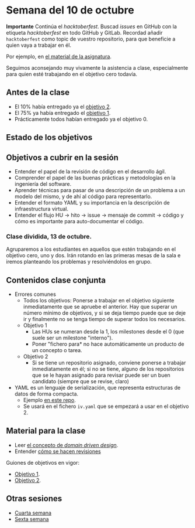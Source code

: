 # Semana del 10 de octubre

**Importante** Continúa el *hacktoberfest*. Buscad *issues* en GitHub con la
etiqueta *hacktoberfest* en todo GitHub y GitLab. Recordad añadir
`hacktoberfest` como topic de vuestro repositorio, para que beneficie a quien
vaya a trabajar en él.

Por ejemplo, en [el material de la asignatura](https://github.com/JJ/IV).

Seguimos aconsejando muy vivamente la asistencia a clase, especialmente para
quien esté trabajando en el objetivo cero todavía.

## Antes de la clase

* El 10% había entregado ya el [objetivo
  2](https://jj.github.io/IV/documentos/proyecto/2.Entidad).
* El 75% ya había entregado el [objetivo
  1](http://jj.github.io/IV/documentos/proyecto/1.Infraestructura).
* Prácticamente todos habían entregado ya el objetivo 0.

## Estado de los objetivos


## Objetivos a cubrir en la sesión

* Entender el papel de la revisión de código en el desarrollo ágil.
* Comprender el papel de las buenas prácticas y metodologías en la ingeniería
  del software.
* Aprender técnicas para pasar de una descripción de un problema a un modelo del
  mismo, y de ahí al código para representarlo.
* Entender el formato YAML y su importancia en la descripción de infraestructura
  virtual.
* Entender el flujo HU → hito → issue → mensaje de commit → código y cómo es
     importante para auto-documentar el código.

### Clase dividida, 13 de octubre.

Agruparemos a los estudiantes en aquellos que estén trabajando en el objetivo
  cero, uno y dos. Irán
  rotando en las primeras mesas de la sala e iremos planteando los problemas y
  resolviéndolos en grupo.

## Contenidos clase conjunta

* Errores comunes
  * Todos los objetivos: Ponerse a trabajar en el objetivo siguiente
    inmediatamente que se apruebe el anterior. Hay que superar un número mínimo
    de objetivos, y si se deja tiempo puede que se deje ir y finalmente no se
    tenga tiempo de superar todos los necesarios.
  * Objetivo 1
    * Las HUs se numeran desde la 1, los milestones desde el 0 (que suele ser un
    milestone "interno").
    * Poner "fichero para* no hace automáticamente un producto de un concepto o
      tarea.
  * Objetivo 2
    * Si se tiene un repositorio asignado, conviene ponerse a trabajar
      inmediatamente en él; si no se tiene, alguno de los repositorios que se le
      hayan asignado para revisar puede ser un buen candidato (siempre que se
      revise, claro)
* YAML es un lenguaje de serialización, que representa estructuras de datos
     de forma compacta.
     * Ejemplo [en este repo](../.github/workflows/ficheros.yml).
     * Se usará en el fichero `iv.yaml` que se empezará a usar en el objetivo 2.

## Material para la clase

* Leer [el concepto de *domain driven
  design*](https://jj.github.io/IV/preso/ddd.html).
* Entender [cómo se hacen
  revisiones](https://jj.github.io/IV/preso/revision.html)

Guiones de objetivos en vigor:

* [Objetivo 1](https://jj.github.io/IV/documentos/proyecto/1.Infraestructura).
* [Objetivo 2](https://jj.github.io/IV/documentos/proyecto/2.Entidad).

## Otras sesiones

* [Cuarta semana](semana-04.md)
* [Sexta semana](semana-06.md)

